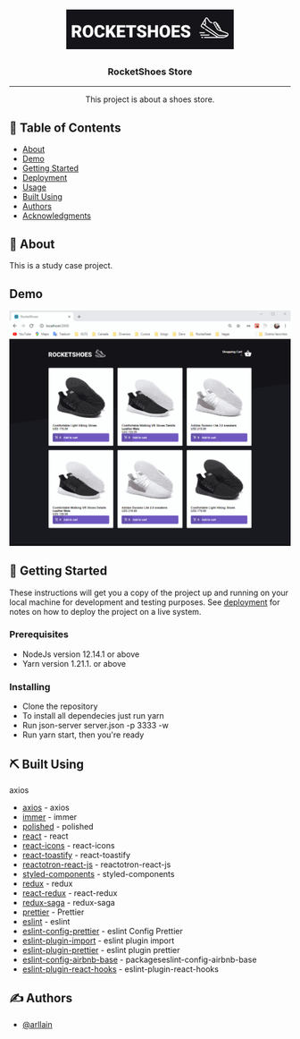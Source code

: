<h1 align="center">
  <img alt="RocketShoes Web" title="RocketShoes" src=".github/logo.png" width="300px" />
</h1>

<h3 align="center">RocketShoes Store</h3>

---

<p align="center"> This project is about a shoes store.
    <br> 
</p>

## 📝 Table of Contents

- [About](#about)
- [Demo](#demo)
- [Getting Started](#getting_started)
- [Deployment](#deployment)
- [Usage](#usage)
- [Built Using](#built_using)
- [Authors](#authors)
- [Acknowledgments](#acknowledgement)

## 🧐 About <a name = "about"></a>

This is a study case project.

## Demo

![gif](.github/RocketShoes_web.gif)

## 🏁 Getting Started <a name = "getting_started"></a>

These instructions will get you a copy of the project up and running on your local machine for development and testing purposes. See [deployment](#deployment) for notes on how to deploy the project on a live system.

### Prerequisites

- NodeJs version 12.14.1 or above
- Yarn version 1.21.1. or above

### Installing

- Clone the repository
- To install all dependecies just run yarn
- Run json-server server.json -p 3333 -w
- Run yarn start, then you're ready

## ⛏️ Built Using <a name = "built_using"></a>

axios

- [axios](https://github.com/axios/axios) - axios
- [immer](https://github.com/immerjs/immer) - immer
- [polished](https://github.com/styled-components/polished) - polished
- [react](https://github.com/facebook/react) - react
- [react-icons](https://github.com/react-icons/react-icons) - react-icons
- [react-toastify](https://github.com/fkhadra/react-toastify) - react-toastify
- [reactotron-react-js](https://github.com/infinitered/reactotron) - reactotron-react-js
- [styled-components](https://github.com/styled-components/styled-components) - styled-components
- [redux](https://github.com/reduxjs/redux) - redux
- [react-redux](https://github.com/reduxjs/react-redux) - react-redux
- [redux-saga](https://github.com/redux-saga/redux-saga) - redux-saga
- [prettier](https://github.com/prettier/prettier) - Prettier
- [eslint](https://github.com/eslint/eslint/) - eslint
- [eslint-config-prettier](https://github.com/prettier/eslint-config-prettier) - eslint Config Prettier
- [eslint-plugin-import](https://github.com/benmosher/eslint-plugin-import) - eslint plugin import
- [eslint-plugin-prettier](https://github.com/prettier/eslint-plugin-prettier) - eslint plugin prettier
- [eslint-config-airbnb-base](https://github.com/airbnb/javascript/tree/master/packageseslint-config-airbnb-base) - packageseslint-config-airbnb-base
- [eslint-plugin-react-hooks](https://github.com/facebook/react/tree/master/packages/eslint-plugin-react-hooks) - eslint-plugin-react-hooks

## ✍️ Authors <a name = "authors"></a>

- [@arllain](https://github.com/arllain)
